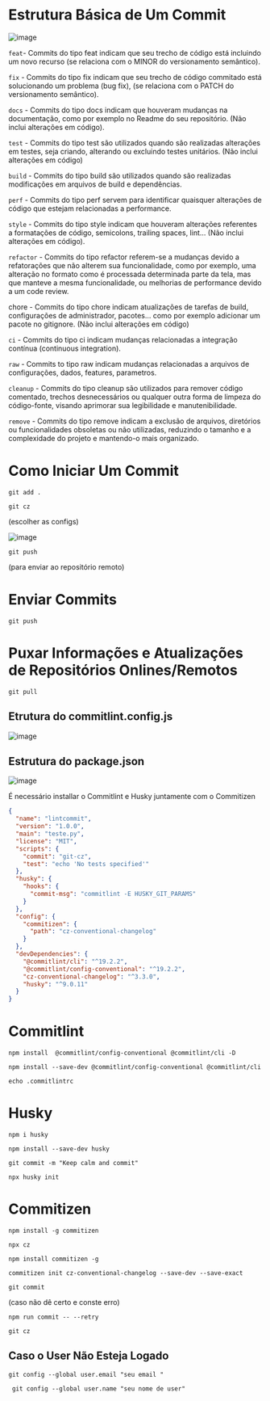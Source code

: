 # Estrutura Básica de Um Commit
![image](https://github.com/SarahSHortiz/committeste/assets/112779900/8aa63fcf-6cdb-4e1f-b9e8-dffa4a4dd0fb)

```feat```- Commits do tipo feat indicam que seu trecho de código está incluindo um novo recurso (se relaciona com o MINOR do versionamento semântico).

```fix``` - Commits do tipo fix indicam que seu trecho de código commitado está solucionando um problema (bug fix), (se relaciona com o PATCH do versionamento semântico).

```docs``` - Commits do tipo docs indicam que houveram mudanças na documentação, como por exemplo no Readme do seu repositório. (Não inclui alterações em código).

```test``` - Commits do tipo test são utilizados quando são realizadas alterações em testes, seja criando, alterando ou excluindo testes unitários. (Não inclui alterações em código)

```build``` - Commits do tipo build são utilizados quando são realizadas modificações em arquivos de build e dependências.

```perf``` - Commits do tipo perf servem para identificar quaisquer alterações de código que estejam relacionadas a performance.

```style``` - Commits do tipo style indicam que houveram alterações referentes a formatações de código, semicolons, trailing spaces, lint... (Não inclui alterações em código).

```refactor``` - Commits do tipo refactor referem-se a mudanças devido a refatorações que não alterem sua funcionalidade, como por exemplo, uma alteração no formato como é processada determinada parte da tela, mas que manteve a mesma funcionalidade, ou melhorias de performance devido a um code review.

chore - Commits do tipo chore indicam atualizações de tarefas de build, configurações de administrador, pacotes... como por exemplo adicionar um pacote no gitignore. (Não inclui alterações em código)

```ci``` - Commits do tipo ci indicam mudanças relacionadas a integração contínua (continuous integration).

```raw``` - Commits to tipo raw indicam mudanças relacionadas a arquivos de configurações, dados, features, parametros.

```cleanup``` - Commits do tipo cleanup são utilizados para remover código comentado, trechos desnecessários ou qualquer outra forma de limpeza do código-fonte, visando aprimorar sua legibilidade e manutenibilidade.

```remove``` - Commits do tipo remove indicam a exclusão de arquivos, diretórios ou funcionalidades obsoletas ou não utilizadas, reduzindo o tamanho e a complexidade do projeto e mantendo-o mais organizado.

# Como Iniciar Um Commit
```
git add .
```
```
git cz
```
(escolher as configs)

![image](https://github.com/SarahSHortiz/committeste/assets/112779900/77e96fb5-f7ea-41fe-8bc4-527ad80b1878)
```
git push
```
(para enviar ao repositório remoto)

# Enviar Commits
```
git push
```
# Puxar Informações e Atualizações de Repositórios Onlines/Remotos
```
git pull
```


## Etrutura do commitlint.config.js 
![image](https://github.com/SarahSHortiz/committeste/assets/112779900/3ce75e96-6756-49cf-807b-88056aeda201)

## Estrutura do package.json 

![image](https://github.com/SarahSHortiz/committeste/assets/112779900/890a1742-4e31-43c0-8849-cdfbdb719ef2)

É necessário installar o Commitlint e Husky juntamente com o Commitizen

```json
{
  "name": "lintcommit",
  "version": "1.0.0",
  "main": "teste.py",
  "license": "MIT",
  "scripts": {
    "commit": "git-cz",
    "test": "echo 'No tests specified'"
  },
  "husky": {
    "hooks": {
      "commit-msg": "commitlint -E HUSKY_GIT_PARAMS"
    }
  },
  "config": {
    "commitizen": {
      "path": "cz-conventional-changelog"
    }
  },
  "devDependencies": {
    "@commitlint/cli": "^19.2.2",
    "@commitlint/config-conventional": "^19.2.2",
    "cz-conventional-changelog": "^3.3.0",
    "husky": "^9.0.11"
  }
}
```
# Commitlint
```
npm install  @commitlint/config-conventional @commitlint/cli -D
```
```
npm install --save-dev @commitlint/config-conventional @commitlint/cli
```
```
echo .commitlintrc
```
# Husky
```
npm i husky
```
```
npm install --save-dev husky
```
```
git commit -m "Keep calm and commit"
```
```
npx husky init
```
# Commitizen
```                                                                                        
npm install -g commitizen
```
```                                                                                      
npx cz
```
```
npm install commitizen -g
```
```                                                                                     
commitizen init cz-conventional-changelog --save-dev --save-exact
```
```
git commit                                                                                                         
```
(caso não dê certo e conste erro)
```
npm run commit -- --retry
```
```
git cz
```
## Caso o User Não Esteja Logado
```
git config --global user.email "seu email "
```
```
 git config --global user.name "seu nome de user"                 

```


